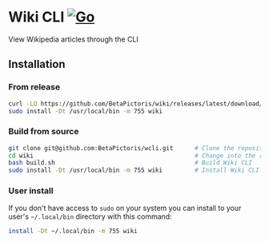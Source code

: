 # Wiki CLI [![Go](https://github.com/BetaPictoris/wcli/actions/workflows/go.yml/badge.svg)](https://github.com/BetaPictoris/wcli/actions/workflows/go.yml)
View Wikipedia articles through the CLI

## Installation
### From release
```bash
curl -LO https://github.com/BetaPictoris/wiki/releases/latest/download/wcli    # Download the latest binary.
sudo install -Dt /usr/local/bin -m 755 wiki                                    # Install Wiki CLI to "/usr/local/bin" with the mode "755"
```

### Build from source 
```bash
git clone git@github.com:BetaPictoris/wcli.git      # Clone the repository
cd wiki                                             # Change into the repository's directory
bash build.sh                                       # Build Wiki CLI
sudo install -Dt /usr/local/bin -m 755 wiki         # Install Wiki CLI to "/usr/local/bin" with the mode "755"
```

### User install
If you don't have access to `sudo` on your system you can install to your user's `~/.local/bin` directory with this command: 
```bash
install -Dt ~/.local/bin -m 755 wiki
```
